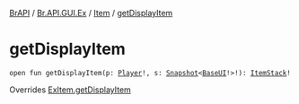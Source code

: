 [BrAPI](../../index.md) / [Br.API.GUI.Ex](../index.md) / [Item](index.md) / [getDisplayItem](./get-display-item.md)

# getDisplayItem

`open fun getDisplayItem(p: `[`Player`](https://hub.spigotmc.org/javadocs/spigot/org/bukkit/entity/Player.html)`!, s: `[`Snapshot`](../-snapshot/index.md)`<`[`BaseUI`](../-base-u-i/index.md)`!>!): `[`ItemStack`](https://hub.spigotmc.org/javadocs/spigot/org/bukkit/inventory/ItemStack.html)`!`

Overrides [ExItem.getDisplayItem](../-ex-item/get-display-item.md)

